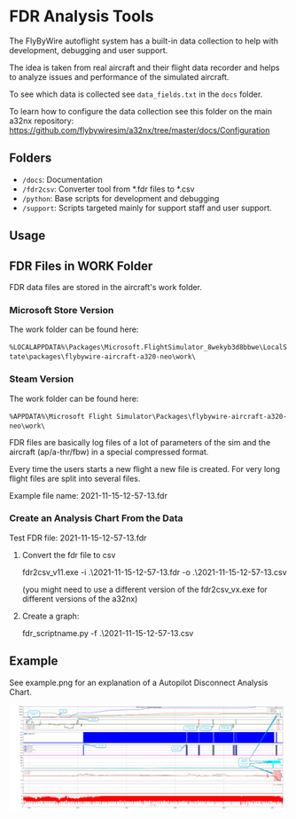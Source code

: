 # FDR Analysis Tools

The FlyByWire autoflight system has a built-in data collection to help with development, debugging and user support.

The idea is taken from real aircraft and their flight data recorder and helps to analyze issues and performance of the simulated aircraft. 

To see which data is collected see `data_fields.txt` in the `docs` folder. 

To learn how to configure the data collection see this folder on the main a32nx repository:
https://github.com/flybywiresim/a32nx/tree/master/docs/Configuration

## Folders

- `/docs`: Documentation
- `/fdr2csv`: Converter tool from *.fdr files to *.csv 
- `/python`: Base scripts for development and debugging
- `/support`: Scripts targeted mainly for support staff and user support. 

## Usage

## FDR Files in WORK Folder

FDR data files are stored in the aircraft's work folder. 

### Microsoft Store Version

The work folder can be found here:

`%LOCALAPPDATA%\Packages\Microsoft.FlightSimulator_8wekyb3d8bbwe\LocalState\packages\flybywire-aircraft-a320-neo\work\`

### Steam Version

The work folder can be found here:

`%APPDATA%\Microsoft Flight Simulator\Packages\flybywire-aircraft-a320-neo\work\`

FDR files are basically log files of a lot of parameters of the sim and the aircraft (ap/a-thr/fbw) in a special compressed format.

Every time the users starts a new flight a new file is created. For very long flight files are split into several files. 

Example file name: 2021-11-15-12-57-13.fdr

### Create an Analysis Chart From the Data

Test FDR file: 2021-11-15-12-57-13.fdr

1. Convert the fdr file to csv

	fdr2csv_v11.exe -i .\2021-11-15-12-57-13.fdr -o .\2021-11-15-12-57-13.csv 
	
	(you might need to use a different version of the fdr2csv_vx.exe for different versions of the a32nx)

2. Create a graph:

	fdr_scriptname.py -f .\2021-11-15-12-57-13.csv	

## Example 

See example.png for an explanation of a Autopilot Disconnect Analysis Chart.

![AP Disconnect Analysis](support/example.png)
